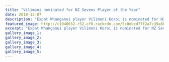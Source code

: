 ```yaml
---
title: "Vilimoni nominated for NZ Sevens Player of the Year"
date: 2018-12-07
description: "Expat Whanganui player Vilimoni Koroi is nominated for NZ Sevens Player of the Year..."
featured_image: http://c1940652.r52.cf0.rackcdn.com/5c0ebed7ff2a7c39a8001301/Vili-Koroi-ex-Chron-270-7-dec-2018.jpg
excerpt: "Expat Whanganui player Vilimoni Koroi is nominated for NZ Sevens Player of the Year, while his Commonwealth Games gold medal winning side is nominated for NZ Team of the Year."
gallery_image_1: 
gallery_image_2: 
gallery_image_3: 
gallery_image_4: 
gallery_image_5: 
---
```

